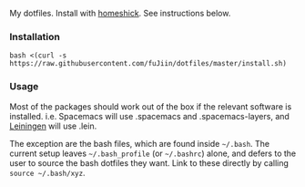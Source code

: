 My dotfiles. Install with [homeshick](https://github.com/andsens/homeshick). See instructions below.

### Installation

`bash <(curl -s https://raw.githubusercontent.com/fuJiin/dotfiles/master/install.sh)`

### Usage

Most of the packages should work out of the box if the relevant software is installed. i.e. Spacemacs will use .spacemacs and .spacemacs-layers, and [Leiningen](http://leiningen.org/) will use .lein.

The exception are the bash files, which are found inside `~/.bash`. The current setup leaves `~/.bash_profile` (or `~/.bashrc`) alone, and defers to the user to source the bash dotfiles they want. Link to these directly by calling `source ~/.bash/xyz`.
